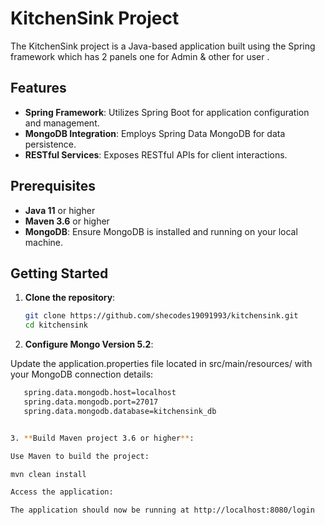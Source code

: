 # KitchenSink Project

The KitchenSink project is a Java-based application built using the Spring framework which has 2 panels one for Admin & other for user .

## Features

- **Spring Framework**: Utilizes Spring Boot for application configuration and management.
- **MongoDB Integration**: Employs Spring Data MongoDB for data persistence.
- **RESTful Services**: Exposes RESTful APIs for client interactions.

## Prerequisites

- **Java 11** or higher
- **Maven 3.6** or higher
- **MongoDB**: Ensure MongoDB is installed and running on your local machine.

## Getting Started

1. **Clone the repository**:

   ```bash
   git clone https://github.com/shecodes19091993/kitchensink.git
   cd kitchensink

 2.  **Configure Mongo Version 5.2**:

Update the application.properties file located in src/main/resources/ with your MongoDB connection details:

```bash
   spring.data.mongodb.host=localhost
   spring.data.mongodb.port=27017
   spring.data.mongodb.database=kitchensink_db


3. **Build Maven project 3.6 or higher**:

Use Maven to build the project:

mvn clean install

Access the application:

The application should now be running at http://localhost:8080/login



